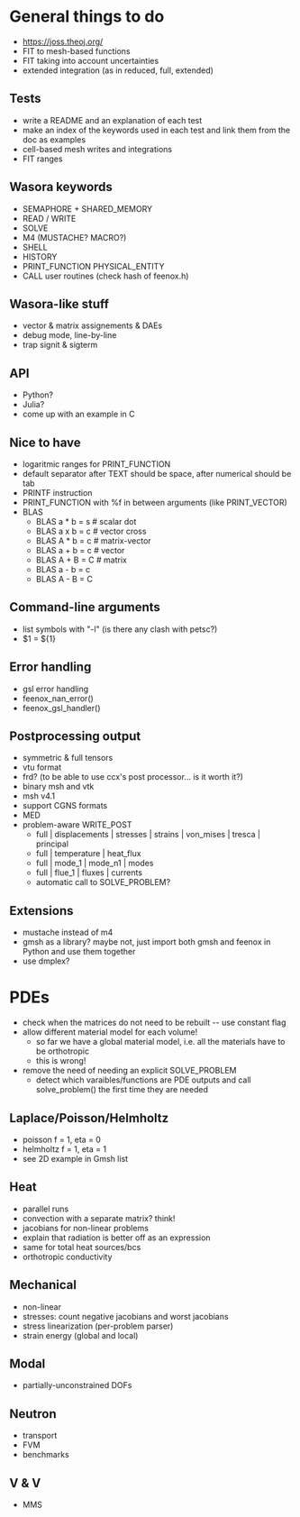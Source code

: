 # General things to do

 * https://joss.theoj.org/
 * FIT to mesh-based functions
 * FIT taking into account uncertainties
 * extended integration (as in reduced, full, extended)
 
## Tests

 * write a README and an explanation of each test
 * make an index of the keywords used in each test and link them from the doc as examples
 * cell-based mesh writes and integrations
 * FIT ranges

## Wasora keywords

 * SEMAPHORE + SHARED_MEMORY
 * READ / WRITE
 * SOLVE
 * M4 (MUSTACHE? MACRO?)
 * SHELL
 * HISTORY
 * PRINT_FUNCTION PHYSICAL_ENTITY
 * CALL user routines (check hash of feenox.h)
 
## Wasora-like stuff

 * vector & matrix assignements & DAEs
 * debug mode, line-by-line
 * trap signit & sigterm

## API

 * Python?
 * Julia?
 * come up with an example in C

## Nice to have

 * logaritmic ranges for PRINT_FUNCTION
 * default separator after TEXT should be space, after numerical should be tab
 * PRINTF instruction
 * PRINT_FUNCTION with %f in between arguments (like PRINT_VECTOR)
 * BLAS
   - BLAS a * b = s   # scalar dot
   - BLAS a x b = c   # vector cross
   - BLAS A * b = c   # matrix-vector
   - BLAS a + b = c   # vector
   - BLAS A + B = C   # matrix
   - BLAS a - b = c
   - BLAS A - B = C
   
 
## Command-line arguments

 * list symbols with "-l" (is there any clash with petsc?)
 * $1 = ${1}
 
## Error handling 
 
 * gsl error handling
 * feenox_nan_error()
 * feenox_gsl_handler()

## Postprocessing output

 * symmetric & full tensors
 * vtu format
 * frd? (to be able to use ccx's post processor... is it worth it?)
 * binary msh and vtk
 * msh v4.1
 * support CGNS formats
 * MED
 * problem-aware WRITE_POST 
   - full | displacements | stresses | strains | von_mises | tresca | principal
   - full | temperature | heat_flux
   - full | mode_1 | mode_n1 | modes
   - full | flue_1 | fluxes | currents
   - automatic call to SOLVE_PROBLEM?
 
## Extensions
 
 * mustache instead of m4
 * gmsh as a library? maybe not, just import both gmsh and feenox in Python and use them together
 * use dmplex?
 
# PDEs

 * check when the matrices do not need to be rebuilt -- use constant flag
 * allow different material model for each volume!
   - so far we have a global material model, i.e. all the materials have to be orthotropic
   - this is wrong!
 * remove the need of needing an explicit SOLVE_PROBLEM
   - detect which varaibles/functions are PDE outputs and call solve_problem() the first time they are needed
 
## Laplace/Poisson/Helmholtz

 * poisson f = 1, eta = 0
 * helmholtz f = 1, eta = 1
 * see 2D example in Gmsh list
 
## Heat

 * parallel runs
 * convection with a separate matrix? think!
 * jacobians for non-linear problems
 * explain that radiation is better off as an expression
 * same for total heat sources/bcs
 * orthotropic conductivity
 
## Mechanical

 * non-linear
 * stresses: count negative jacobians and worst jacobians
 * stress linearization (per-problem parser)
 * strain energy (global and local)

## Modal

 * partially-unconstrained DOFs
 
## Neutron

 * transport
 * FVM
 * benchmarks
 
## V & V

 * MMS

